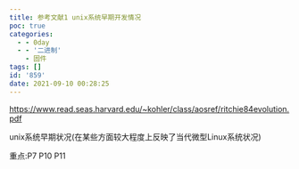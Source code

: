 ```yaml
---
title: 参考文献1 unix系统早期开发情况
poc: true
categories:
  - - 0day
  - - '二进制'
    - 固件
tags: []
id: '859'
date: 2021-09-10 00:28:25
---
```


https://www.read.seas.harvard.edu/~kohler/class/aosref/ritchie84evolution.pdf

unix系统早期状况(在某些方面较大程度上反映了当代微型Linux系统状况)

重点:P7 P10 P11
